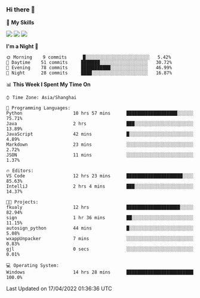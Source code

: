 ### Hi there 👋

🌟 **My Skills**

![](https://img.shields.io/badge/-Python-3e74a2?style=flat-square&logo=Python&logoColor=fff)
![](https://img.shields.io/badge/-Linux-000000?style=flat-square&logo=Linux&logoColor=fff)
![](https://img.shields.io/badge/-Docker-2496ED?style=flat-square&logo=Docker&logoColor=fff)

<!--START_SECTION:waka-->
**I'm a Night 🦉** 

```text
🌞 Morning    9 commits      █░░░░░░░░░░░░░░░░░░░░░░░░   5.42% 
🌆 Daytime    51 commits     ███████░░░░░░░░░░░░░░░░░░   30.72% 
🌃 Evening    78 commits     ███████████░░░░░░░░░░░░░░   46.99% 
🌙 Night      28 commits     ████░░░░░░░░░░░░░░░░░░░░░   16.87%

```


📊 **This Week I Spent My Time On** 

```text
⌚︎ Time Zone: Asia/Shanghai

💬 Programming Languages: 
Python                   10 hrs 57 mins      ███████████████████░░░░░░   75.71% 
Java                     2 hrs               ███░░░░░░░░░░░░░░░░░░░░░░   13.89% 
JavaScript               42 mins             █░░░░░░░░░░░░░░░░░░░░░░░░   4.89% 
Markdown                 23 mins             ░░░░░░░░░░░░░░░░░░░░░░░░░   2.72% 
JSON                     11 mins             ░░░░░░░░░░░░░░░░░░░░░░░░░   1.37%

🔥 Editors: 
VS Code                  12 hrs 23 mins      █████████████████████░░░░   85.63% 
IntelliJ                 2 hrs 4 mins        ███░░░░░░░░░░░░░░░░░░░░░░   14.37%

🐱‍💻 Projects: 
fkualy                   12 hrs              ████████████████████░░░░░   82.94% 
sign                     1 hr 36 mins        ██░░░░░░░░░░░░░░░░░░░░░░░   11.15% 
autosign_python          44 mins             █░░░░░░░░░░░░░░░░░░░░░░░░   5.08% 
wxappUnpacker            7 mins              ░░░░░░░░░░░░░░░░░░░░░░░░░   0.83% 
gjl                      0 secs              ░░░░░░░░░░░░░░░░░░░░░░░░░   0.01%

💻 Operating System: 
Windows                  14 hrs 28 mins      █████████████████████████   100.0%

```


 Last Updated on 17/04/2022 01:36:36 UTC
<!--END_SECTION:waka-->


<!--
**Shigure19/Shigure19** is a ✨ _special_ ✨ repository because its `README.md` (this file) appears on your GitHub profile.

Here are some ideas to get you started:

- 🔭 I’m currently working on ...
- 🌱 I’m currently learning ...
- 👯 I’m looking to collaborate on ...
- 🤔 I’m looking for help with ...
- 💬 Ask me about ...
- 📫 How to reach me: ...
- 😄 Pronouns: ...
- ⚡ Fun fact: ...
-->
